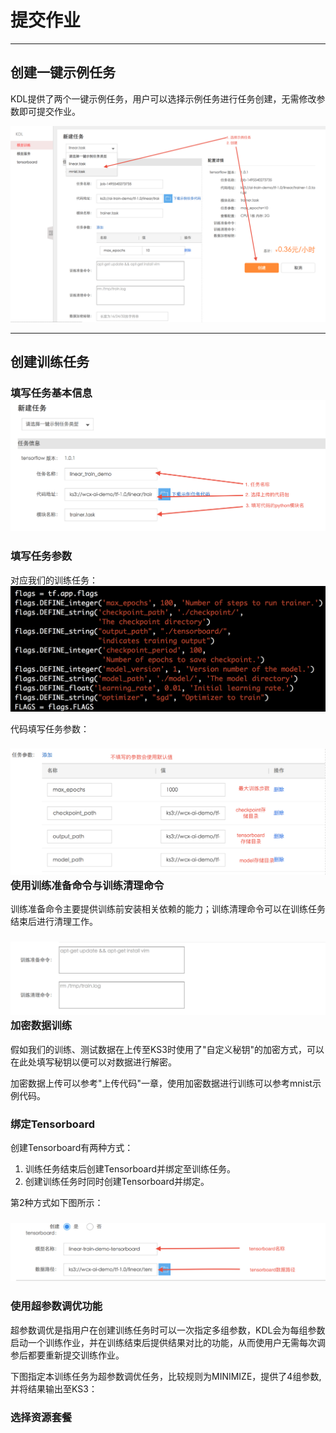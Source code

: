 # 提交作业

---

## 创建一键示例任务

KDL提供了两个一键示例任务，用户可以选择示例任务进行任务创建，无需修改参数即可提交作业。

![](/assets/create_example.png)

---

## 创建训练任务

### 填写任务基本信息![](/assets/create_linear_job.png)

### 填写任务参数

对应我们的训练任务：![](/assets/linear_demo_args.png)

代码填写任务参数：

### ![](/assets/linear_demo_args_input.png)使用训练准备命令与训练清理命令

训练准备命令主要提供训练前安装相关依赖的能力；训练清理命令可以在训练任务结束后进行清理工作。

### ![](/assets/pre_and_clean.png)加密数据训练

假如我们的训练、测试数据在上传至KS3时使用了"自定义秘钥"的加密方式，可以在此处填写秘钥以便可以对数据进行解密。

加密数据上传可以参考"上传代码"一章，使用加密数据进行训练可以参考mnist示例代码。

### 绑定Tensorboard

创建Tensorboard有两种方式：

1. 训练任务结束后创建Tensorboard并绑定至训练任务。
2. 创建训练任务时同时创建Tensorboard并绑定。

第2种方式如下图所示：

### ![](/assets/bind_tensorboard.png)

### 使用超参数调优功能

超参数调优是指用户在创建训练任务时可以一次指定多组参数，KDL会为每组参数启动一个训练作业，并在训练结束后提供结果对比的功能，从而使用户无需每次调参后都要重新提交训练作业。

下图指定本训练任务为超参数调优任务，比较规则为MINIMIZE，提供了4组参数,并将结果输出至KS3：



### 选择资源套餐



